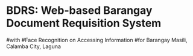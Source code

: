 # BDRS: Web-based Barangay Document Requisition System
#with
#Face Recognition on Accessing Information
#for Barangay Masili, Calamba City, Laguna
